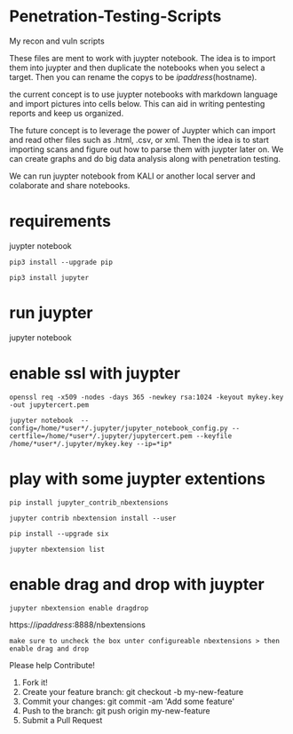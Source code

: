# Penetration-Testing-Scripts
My recon and vuln scripts

These files are ment to work with juypter notebook. The idea is to import them into juypter and then duplicate the notebooks when you select a target. Then you can rename the copys to be *ipaddress*(hostname). 

the current concept is to use juypter notebooks with markdown language and import pictures into cells below. This can aid in writing pentesting reports and keep us organized. 

The future concept is to leverage the power of Juypter which can import and read other files such as .html, .csv, or xml. Then the idea is to start importing scans and figure out how to parse them with juypter later on. We can create graphs and do big data analysis along with penetration testing.  

We can run juypter notebook from KALI or another local server and colaborate and share notebooks. 

# requirements

juypter notebook
```
pip3 install --upgrade pip

pip3 install jupyter
```

# run juypter

jupyter notebook

# enable ssl with juypter
```
openssl req -x509 -nodes -days 365 -newkey rsa:1024 -keyout mykey.key -out jupytercert.pem

jupyter notebook  --config=/home/*user*/.jupyter/jupyter_notebook_config.py --certfile=/home/*user*/.jupyter/jupytercert.pem --keyfile /home/*user*/.jupyter/mykey.key --ip=*ip*
```
# play with some juypter extentions
```
pip install jupyter_contrib_nbextensions

jupyter contrib nbextension install --user

pip install --upgrade six

jupyter nbextension list
```
# enable drag and drop with juypter
```
jupyter nbextension enable dragdrop
```
https://*ipaddress*:8888/nbextensions
```
make sure to uncheck the box unter configureable nbextensions > then enable drag and drop
```

Please help Contribute!

1. Fork it!
2. Create your feature branch: git checkout -b my-new-feature
3. Commit your changes: git commit -am 'Add some feature'
4. Push to the branch: git push origin my-new-feature
5. Submit a Pull Request
